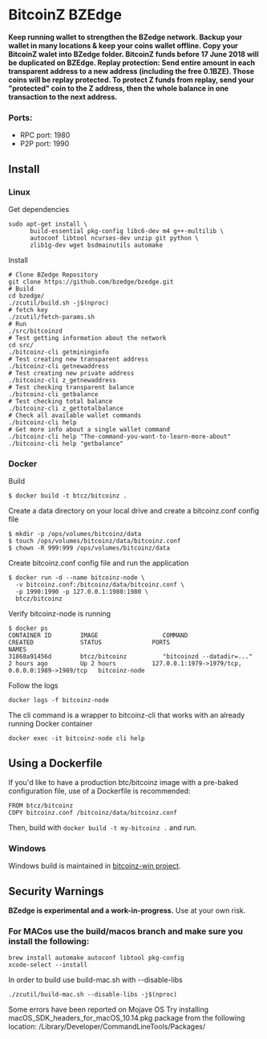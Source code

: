 # BitcoinZ BZEdge
**Keep running wallet to strengthen the BZedge network. Backup your wallet in many locations & keep your coins wallet offline. Copy your BitcoinZ walet into BZedge folder. BitcoinZ funds before 17 June 2018 will be duplicated on BZEdge. Replay protection: Send entire amount in each transparent address to a new address (including the free 0.1BZE). Those coins will be replay protected. To protect Z funds from replay, send your "protected" coin to the Z address, then the whole balance in one transaction to the next address.**

### Ports:
- RPC port: 1980
- P2P port: 1990

Install
-----------------
### Linux



Get dependencies
```{r, engine='bash'}
sudo apt-get install \
      build-essential pkg-config libc6-dev m4 g++-multilib \
      autoconf libtool ncurses-dev unzip git python \
      zlib1g-dev wget bsdmainutils automake
```

Install

```{r, engine='bash'}
# Clone BZedge Repository
git clone https://github.com/bzedge/bzedge.git
# Build
cd bzedge/
./zcutil/build.sh -j$(nproc)
# fetch key
./zcutil/fetch-params.sh
# Run
./src/bitcoinzd
# Test getting information about the network
cd src/
./bitcoinz-cli getmininginfo
# Test creating new transparent address
./bitcoinz-cli getnewaddress
# Test creating new private address
./bitcoinz-cli z_getnewaddress
# Test checking transparent balance
./bitcoinz-cli getbalance
# Test checking total balance 
./bitcoinz-cli z_gettotalbalance
# Check all available wallet commands
./bitcoinz-cli help
# Get more info about a single wallet command
./bitcoinz-cli help "The-command-you-want-to-learn-more-about"
./bitcoinz-cli help "getbalance"
```

### Docker

Build
```
$ docker build -t btcz/bitcoinz .
```

Create a data directory on your local drive and create a bitcoinz.conf config file
```
$ mkdir -p /ops/volumes/bitcoinz/data
$ touch /ops/volumes/bitcoinz/data/bitcoinz.conf
$ chown -R 999:999 /ops/volumes/bitcoinz/data
```

Create bitcoinz.conf config file and run the application
```
$ docker run -d --name bitcoinz-node \
  -v bitcoinz.conf:/bitcoinz/data/bitcoinz.conf \
  -p 1990:1990 -p 127.0.0.1:1980:1980 \
  btcz/bitcoinz
```

Verify bitcoinz-node is running
```
$ docker ps
CONTAINER ID        IMAGE                  COMMAND                     CREATED             STATUS              PORTS                                              NAMES
31868a91456d        btcz/bitcoinz          "bitcoinzd --datadir=..."   2 hours ago         Up 2 hours          127.0.0.1:1979->1979/tcp, 0.0.0.0:1989->1989/tcp   bitcoinz-node
```

Follow the logs
```
docker logs -f bitcoinz-node
```

The cli command is a wrapper to bitcoinz-cli that works with an already running Docker container
```
docker exec -it bitcoinz-node cli help
```

## Using a Dockerfile
If you'd like to have a production btc/bitcoinz image with a pre-baked configuration
file, use of a Dockerfile is recommended:

```
FROM btcz/bitcoinz
COPY bitcoinz.conf /bitcoinz/data/bitcoinz.conf
```

Then, build with `docker build -t my-bitcoinz .` and run.

### Windows
Windows build is maintained in [bitcoinz-win project](https://github.com/bitcoinz-pod/bitcoinz-win).

Security Warnings
-----------------

**BZedge is experimental and a work-in-progress.** Use at your own risk.

### For MACos use the build/macos branch and make sure you install the following:
```
brew install automake autoconf libtool pkg-config
xcode-select --install
```

In order to build use build-mac.sh with --disable-libs

```
./zcutil/build-mac.sh --disable-libs -j$(nproc)
```
Some errors have been reported on Mojave OS
Try installing macOS_SDK_headers_for_macOS_10.14.pkg package from the following location: /Library/Developer/CommandLineTools/Packages/
